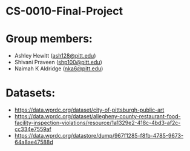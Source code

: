 # CS-0010-Final-Project

# Group members:
* Ashley Hewitt (ash128@pitt.edu)
* Shivani Praveen (shp100@pitt.edu)
* Naimah K Aldridge (nka6@pitt.edu)

# Datasets:
* https://data.wprdc.org/dataset/city-of-pittsburgh-public-art
* https://data.wprdc.org/dataset/allegheny-county-restaurant-food-facility-inspection-violations/resource/1a1329e2-418c-4bd3-af2c-cc334e7559af
* https://data.wprdc.org/datastore/dump/967f1285-f8fb-4785-9673-64a8ae47588d
